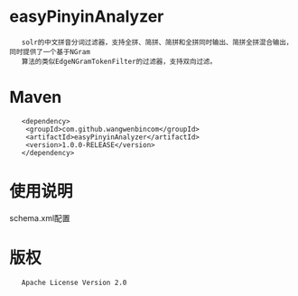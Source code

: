 # easyPinyinAnalyzer
       solr的中文拼音分词过滤器，支持全拼、简拼、简拼和全拼同时输出、简拼全拼混合输出，同时提供了一个基于NGram
       算法的类似EdgeNGramTokenFilter的过滤器，支持双向过滤。
# Maven
       <dependency>
        <groupId>com.github.wangwenbincom</groupId>
        <artifactId>easyPinyinAnalyzer</artifactId>
        <version>1.0.0-RELEASE</version>
       </dependency>
# 使用说明
schema.xml配置
       <fieldType name="text_pinyin" class="solr.TextField">
              <analyzer type="index">
                     <charFilter class="solr.HTMLStripCharFilterFactory"/>
                     <tokenizer class="solr.WhitespaceTokenizerFactory" />			
                     <filter class="solr.LowerCaseFilterFactory"/>
                     <filter class="org.easy.search.analysis.PinyinTransformTokenFilterFactory" minTerm="1"  outputFormat="both" outOriginal="false" mixShort="5" />
                     <filter class="org.liangbl.solr.analysis.PinyinNGramTokenFilterFactory" minGramSize="1" maxGramSize="20" />
              </analyzer>
              <analyzer type="query">
                <charFilter class="solr.HTMLStripCharFilterFactory"/>
                <tokenizer class="solr.WhitespaceTokenizerFactory"/> 
                <filter class="solr.LowerCaseFilterFactory"/>
                <filter class="org.easy.search.analysis.PinyinTransformTokenFilterFactory" minTerm="1"  outputFormat="both" outOriginal="false" mixShort="5" />
                <filter class="org.liangbl.solr.analysis.PinyinNGramTokenFilterFactory" minGramSize="1" maxGramSize="20" />
              </analyzer>
       </fieldType>
# 版权
       Apache License Version 2.0
